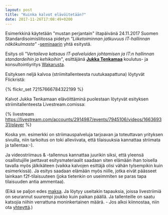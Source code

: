 ```yaml
---
layout: post
title: "Kuinka kalvot elävöitetään?"
date: 2017-11-26T17:08:49+0200
---
```


Esimerkkinä käytetään "mustan perjantain" iltapäivänä 24.11.2017 Suomen Standardisoimisliitossa pidetyn *"Liiketoiminnan jatkuvuus IT-hallinnan näkökulmasta"* -[seminaarin](https://www.sfs.fi/ajankohtaista/tapahtumakalenteri/menneet_tapahtumat/liiketoiminnan_jatkuvuus_it-hallinnan_nakokulmasta.78.html) yhtä esitystä.<!--more-->

Esitys oli *"Vertaileva katsaus IT-palveluiden johtamisen ja IT:n hallinnan standardeihin ja kehikoihin"*, esittäjänä [**Jukka Tenkamaa**](https://www.linkedin.com/in/jukka-tenkamaa-9ab7101/) koulutus- ja konsultointiyritys [Wakarusta](https://www.wakaru.fi/).

Esityksen neljä kalvoa (striimitallenteesta ruutukaapattuna) löytyvät Flickristä:

{% flickr_set 72157666784322199 %}

Kalvot Jukka Tenkamaan elävöittäminä puolestaan löytyvät esityksen striimitallenteesta Livestream.comissa: 

{% livestream https://livestream.com/accounts/2914987/events/7945106/videos/166369331/player %}

Koska ym. esimerkki on striimauspalveluja tarjoavan ja toteuttavan yrityksen sivuilla, niin tarkoitus on toki alleviivata, että tilaisuuksia kannattaa striimata ja tallentaa:-).

Ja videostriimaus & -tallennus kannattaa juurikin siksi, että yleensä osallistujille jaettavat esitysmateriaalit saadaan siten elämään ihan toisella tavalla myös jälkikäteen (vaikka kalvojen esittäjä olisi vähän tylsempikin kuin esimerkissä). Ja esitys saadaan elämään myös niille, jotka eivät päässeet lainkaan f2f-tilaisuuteen (joka tietenkin on useimmiten se paras tapa tilaisuuden antia ammentaa).

(Eikä se paljon edes [maksa](http://www.infocrea.fi/tarjous/). Ja löytyy useitakin tapauksia, joissa livestriimiä on seurannut suurempi joukko kuin paikan päällä. Ja tallenteille on saatu katsojia niihin verrattuna moninkertainen määrä. - Jos alkoi kiinnostaa, niin ota [yhteyttä](http://www.infocrea.fi/yhteystiedot/).)